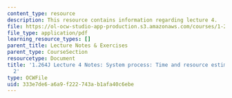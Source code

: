 ```yaml
---
content_type: resource
description: This resource contains information regarding lecture 4.
file: https://ol-ocw-studio-app-production.s3.amazonaws.com/courses/1-264j-database-internet-and-systems-integration-technologies-fall-2013/333e7de6a6a9f222743ab1afa40c6ebe_MIT1_264JF13_lect_4.pdf
file_type: application/pdf
learning_resource_types: []
parent_title: Lecture Notes & Exercises
parent_type: CourseSection
resourcetype: Document
title: '1.264J Lecture 4 Notes: System process: Time and resource estimation, part
  2'
type: OCWFile
uid: 333e7de6-a6a9-f222-743a-b1afa40c6ebe
---
```


